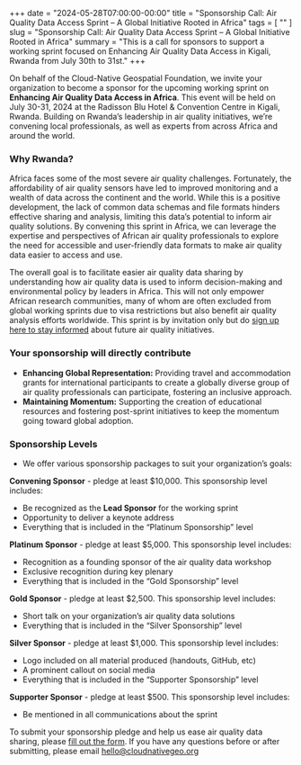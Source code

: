 +++ 
date = "2024-05-28T07:00:00-00:00" 
title = "Sponsorship Call: Air Quality Data Access Sprint – A Global Initiative Rooted in Africa" 
tags = [ "" ] 
slug = "Sponsorship Call: Air Quality Data Access Sprint – A Global Initiative Rooted in Africa"
summary = "This is a call for sponsors to support a working sprint focused on Enhancing Air Quality Data Access in Kigali, Rwanda from July 30th to 31st." 
+++

On behalf of the Cloud-Native Geospatial Foundation, we invite your organization to become a sponsor for the upcoming working sprint on **Enhancing Air Quality Data Access in Africa**. This event will be held on July 30-31, 2024 at the Radisson Blu Hotel & Convention Centre in Kigali, Rwanda. Building on Rwanda’s leadership in air quality initiatives, we’re convening local professionals, as well as experts from across Africa and around the world. 

### Why Rwanda?
Africa faces some of the most severe air quality challenges. Fortunately, the affordability of air quality sensors have led to improved monitoring and a wealth of data across the continent and the world. While this is a positive development, the lack of common data schemas and file formats hinders effective sharing and analysis, limiting this data’s potential to inform air quality solutions. By convening this sprint in Africa, we can leverage the expertise and perspectives of African air quality professionals to explore the need for accessible and user-friendly data formats to make air quality data easier to access and use. 

The overall goal is to facilitate easier air quality data sharing by understanding how air quality data is used to inform decision-making and environmental policy by leaders in Africa. This will not only empower African research communities, many of whom are often excluded from global working sprints due to visa restrictions but also benefit air quality analysis efforts worldwide. This sprint is by invitation only but do [sign up here to stay informed](https://cloudnativegeo.us21.list-manage.com/subscribe?u=9007e9da43631cae49faa141c&id=2015a8d705) about future air quality initiatives.

### Your sponsorship will directly contribute 
- **Enhancing Global Representation:** Providing travel and accommodation grants for international participants to create a globally diverse group of air quality professionals can participate, fostering an inclusive approach. 
- **Maintaining Momentum:** Supporting the creation of educational resources and fostering post-sprint initiatives to keep the momentum going toward global adoption. 

### Sponsorship Levels
- We offer various sponsorship packages to suit your organization’s goals:

**Convening Sponsor** - pledge at least $10,000. This sponsorship level includes:
- Be recognized as the **Lead Sponsor** for the working sprint
- Opportunity to deliver a keynote address
- Everything that is included in the “Platinum Sponsorship” level

**Platinum Sponsor** - pledge at least $5,000. This sponsorship level includes:
- Recognition as a founding sponsor of the air quality data workshop
- Exclusive recognition during key plenary 
- Everything that is included in the “Gold Sponsorship” level

**Gold Sponsor** - pledge at least $2,500. This sponsorship level includes:
- Short talk on your organization’s air quality data solutions
- Everything that is included in the “Silver Sponsorship” level

**Silver Sponsor** - pledge at least $1,000. This sponsorship level includes:
- Logo included on all material produced (handouts, GitHub, etc)
- A prominent callout on social media 
- Everything that is included in the “Supporter Sponsorship” level

**Supporter Sponsor** - pledge at least $500. This sponsorship level includes:
- Be mentioned in all communications about the sprint

To submit your sponsorship pledge and help us ease air quality data sharing, please [fill out the form](https://forms.gle/r4dvPC8cphfhDhyu9). If you have any questions before or after submitting, please email hello@cloudnativegeo.org 
